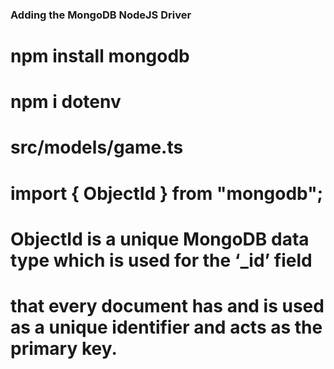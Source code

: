 ### Adding the MongoDB NodeJS Driver
# npm install mongodb
# npm i dotenv
#
# src/models/game.ts
# import { ObjectId } from "mongodb";
# ObjectId is a unique MongoDB data type which is used for the ‘_id’ field 
# that every document has and is used as a unique identifier and acts as the primary key.
